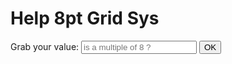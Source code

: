 # Help 8pt Grid Sys

<form onsubmit="return false">
  <div>
    <label>Grab your value:</label>
    <input id="gridSys8Value" type="text" placeholder="is a multiple of 8 ?" />
    <button id="grid8helper"
      onclick="output(document.getElementById('gridSys8Value').value,document.getElementById('gridSys8Render'));">
      OK
    </button>
    <span id="gridSys8Render" class="result"> </span>
  </div>
</form>

